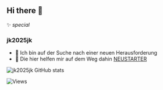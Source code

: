 ## Hi there 👋

✨ _special_ 
### jk2025jk 


- 🔭 Ich bin auf der Suche nach einer neuen Herausforderung
- 🤔 Die hier helfen mir auf dem Weg dahin  [NEUSTARTER](https://neustarter.de/)


![jk2025jk GitHub stats](https://github-readme-stats.vercel.app/api?username=jk2025jk&show_icons=true&theme=synthwave)

<img src="https://komarev.com/ghpvc/?username=jk2025jk&label=Profile%20views&color=08052b&style=flat" alt="Views"/>
